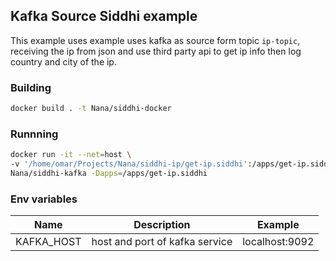## Kafka Source Siddhi example
This example uses example uses kafka as source form topic `ip-topic`, receiving the ip from json and use third party api to get ip info then log country and city of  the ip.


### Building
```bash 
docker build . -t Nana/siddhi-docker
```

### Runnning 
```bash
docker run -it --net=host \
-v '/home/omar/Projects/Nana/siddhi-ip/get-ip.siddhi':/apps/get-ip.siddhi \
Nana/siddhi-kafka -Dapps=/apps/get-ip.siddhi
```

### Env variables 
| Name | Description | Example |
| --- | --- | --- |
| KAFKA_HOST | host and port of kafka service | localhost:9092 |s
